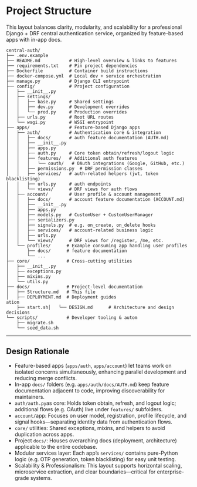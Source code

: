 # Project Structure

This layout balances clarity, modularity, and scalability for a professional Django + DRF central authentication service, organized by feature-based apps with in-app docs.

```
central-auth/
├── .env.example
├── README.md           # High-level overview & links to features
├── requirements.txt    # Pin project dependencies
├── Dockerfile          # Container build instructions
├── docker-compose.yml  # Local dev + service orchestration
├── manage.py           # Django CLI entrypoint
├── config/             # Project configuration
│   ├── __init__.py
│   ├── settings/
│   │   ├── base.py     # Shared settings
│   │   ├── dev.py      # Development overrides
│   │   └── prod.py     # Production overrides
│   ├── urls.py         # Root URL routes
│   └── wsgi.py         # WSGI entrypoint
├── apps/               # Feature-based Django apps
│   ├── auth/           # Authentication core & integration
│   │   ├── docs/       # auth feature documentation (AUTH.md)
│   │   ├── __init__.py
│   │   ├── apps.py
│   │   ├── auth.py     # Core token obtain/refresh/logout logic
│   │   ├── features/   # Additional auth features
│   │   │   └── oauth/   # OAuth integrations (Google, GitHub, etc.)
│   │   ├── permissions.py  # DRF permission classes
│   │   ├── services/   # auth-related helpers (jwt, token blacklisting)
│   │   ├── urls.py     # auth endpoints
│   │   └── views/      # DRF views for auth flows
│   ├── account/        # User profile & account management
│   │   ├── docs/       # account feature documentation (ACCOUNT.md)
│   │   ├── __init__.py
│   │   ├── apps.py
│   │   ├── models.py   # CustomUser + CustomUserManager
│   │   ├── serializers.py
│   │   ├── signals.py  # e.g. on_create, on_delete hooks
│   │   ├── services/   # account-related business logic
│   │   ├── urls.py
│   │   └── views/      # DRF views for /register, /me, etc.
│   └── profiles/      # Example consuming app handling user profiles
│       ├── docs/      # feature documentation
│       └── ...
├── core/              # Cross-cutting utilities
│   ├── __init__.py
│   ├── exceptions.py
│   ├── mixins.py
│   └── utils.py
├── docs/              # Project-level documentation
│   ├── Structure.md   # This file
│   ├── DEPLOYMENT.md  # Deployment guides
ation
    ├── start.sh│   └── DESIGN.md      # Architecture and design decisions
└── scripts/           # Developer tooling & autom
    ├── migrate.sh
    └── seed_data.sh
```

---

## Design Rationale

* Feature-based apps (`apps/auth`, `apps/account`) let teams work on isolated concerns simultaneously, enhancing parallel development and reducing merge conflicts.
* In-app `docs/` folders (e.g. `apps/auth/docs/AUTH.md`) keep feature documentation adjacent to code, improving discoverability for maintainers.
* `auth/auth.py`as core: Holds token obtain, refresh, and logout logic; additional flows (e.g. OAuth) live under `features/` subfolders.
* `account/`app: Focuses on user model, registration, profile lifecycle, and signal hooks—separating identity data from authentication flows.
* `core/` utilities: Shared exceptions, mixins, and helpers to avoid duplication across apps.
* Project `docs/`: Houses overarching docs (deployment, architecture) applicable to the entire codebase.
* Modular services layer: Each app’s `services/` contains pure-Python logic (e.g. OTP generation, token blacklisting) for easy unit testing.
* Scalability & Professionalism: This layout supports horizontal scaling, microservice extraction, and clear boundaries—critical for enterprise-grade systems.
